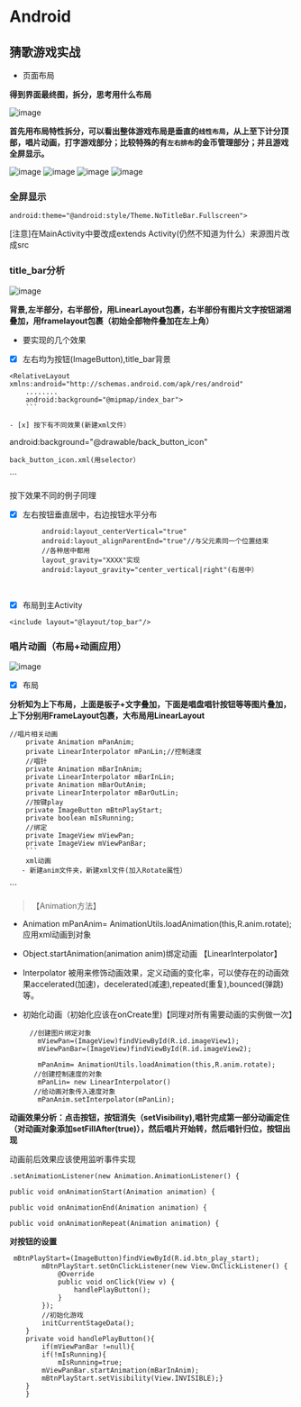 # Android

## 猜歌游戏实战

- 页面布局

**得到界面最终图，拆分，思考用什么布局**

![image](https://github.com/konL/Android/blob/master/screenshot/1.png)

**首先用布局特性拆分，可以看出整体游戏布局是垂直的`线性布局`，从上至下计分顶部，唱片动画，打字游戏部分；比较特殊的有`左右排布`的金币管理部分；并且游戏全屏显示。**

![image](https://github.com/konL/Android/blob/master/screenshot/2.png)
![image](https://github.com/konL/Android/blob/master/screenshot/3.png)
![image](https://github.com/konL/Android/blob/master/screenshot/4.png)
![image](https://github.com/konL/Android/blob/master/screenshot/5.png)

### 全屏显示
```
android:theme="@android:style/Theme.NoTitleBar.Fullscreen">
```
[注意]在MainActivity中要改成extends Activity(仍然不知道为什么）来源图片改成src

### title_bar分析

![image](https://github.com/konL/Android/blob/master/screenshot/2.png)

**背景,左半部分，右半部份，用LinearLayout包裹，右半部份有图片文字按钮湖湘叠加，用framelayout包裹（初始全部物件叠加在左上角）**

- 要实现的几个效果

- [x] 左右均为按钮(ImageButton),title_bar背景
```
<RelativeLayout xmlns:android="http://schemas.android.com/apk/res/android"
    ........
    android:background="@mipmap/index_bar">
    ```

- [x] 按下有不同效果(新建xml文件）
```
android:background="@drawable/back_button_icon"
```
back_button_icon.xml(用selector）
```
<?xml version="1.0" encoding="utf-8"?>
<selector xmlns:android="http://schemas.android.com/apk/res/android">
    <item android:state_pressed="true" android:drawable="@mipmap/all_back_sel"/>
    <item android:drawable="@mipmap/all_back" />
</selector>
```

按下效果不同的例子同理

- [x] 左右按钮垂直居中，右边按钮水平分布
```
        android:layout_centerVertical="true"
        android:layout_alignParentEnd="true"//与父元素同一个位置结束
        //各种居中都用
        layout_gravity="XXXX"实现
        android:layout_gravity="center_vertical|right"(右居中）
```
     
- [x] 布局到主Activity

```
<include layout="@layout/top_bar"/>
```

### 唱片动画（布局+动画应用）

![image](https://github.com/konL/Android/blob/master/screenshot/3.png)

- [x] 布局

**分析知为上下布局，上面是板子+文字叠加，下面是唱盘唱针按钮等等图片叠加，上下分别用FrameLayout包裹，大布局用LinearLayout**

```
//唱片相关动画
    private Animation mPanAnim;
    private LinearInterpolator mPanLin;//控制速度
    //唱针
    private Animation mBarInAnim;
    private LinearInterpolator mBarInLin;
    private Animation mBarOutAnim;
    private LinearInterpolator mBarOutLin;
    //按键play
    private ImageButton mBtnPlayStart;
    private boolean mIsRunning;
    //绑定
    private ImageView mViewPan;
    private ImageView mViewPanBar;
    ```
    xml动画
   - 新建anim文件夹，新建xml文件(加入Rotate属性）
   ```
   <?xmlns version="1.0" encoding="utf-8" ?>
<set xmlns:android="http://schemas.android.com/apk/res/android">
    <rotate
        android:duration="2400"
        android:fromDegrees="0"
        android:pivotX="50%"
        android:pivotY="50%"
        android:repeatCount="3"
        android:toDegrees="359"/>
</set>
```
 
 >【Animation方法】
 -  Animation mPanAnim= AnimationUtils.loadAnimation(this,R.anim.rotate);应用xml动画到对象
 - Object.startAnimation(animation anim)绑定动画
 【LinearInterpolator】
 - Interpolator 被用来修饰动画效果，定义动画的变化率，可以使存在的动画效果accelerated(加速)，decelerated(减速),repeated(重复),bounced(弹跳)等。
 
 - 初始化动画（初始化应该在onCreate里)【同理对所有需要动画的实例做一次】
 ```
      //创建图片绑定对象
        mViewPan=(ImageView)findViewById(R.id.imageView1);
        mViewPanBar=(ImageView)findViewById(R.id.imageView2);
        
        mPanAnim= AnimationUtils.loadAnimation(this,R.anim.rotate);
       //创建控制速度的对象
        mPanLin= new LinearInterpolator() 
       //给动画对象传入速度对象
        mPanAnim.setInterpolator(mPanLin);
```

**动画效果分析：点击按钮，按钮消失（setVisibility),唱针完成第一部分动画定住（对动画对象添加setFillAfter(true)），然后唱片开始转，然后唱针归位，按钮出现**

动画前后效果应该使用监听事件实现
```
.setAnimationListener(new Animation.AnimationListener() {

public void onAnimationStart(Animation animation) {

public void onAnimationEnd(Animation animation) {
             
public void onAnimationRepeat(Animation animation) {
```

**对按钮的设置**
```
 mBtnPlayStart=(ImageButton)findViewById(R.id.btn_play_start);
        mBtnPlayStart.setOnClickListener(new View.OnClickListener() {
            @Override
            public void onClick(View v) {
                handlePlayButton();
            }
        });
        //初始化游戏
        initCurrentStageData();
    }
    private void handlePlayButton(){
        if(mViewPanBar !=null){
        if(!mIsRunning){
            mIsRunning=true;
        mViewPanBar.startAnimation(mBarInAnim);
        mBtnPlayStart.setVisibility(View.INVISIBLE);}
    }
    }
 ```
          

